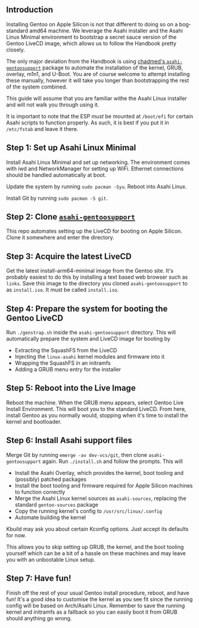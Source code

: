 ## Introduction
Installing Gentoo on Apple Silicon is not that different to doing so on a bog-standard amd64 machine.
We leverage the Asahi installer and the Asahi Linux Minimal environment to bootstrap a secret sauce version
of the Gentoo LiveCD image, which allows us to follow the Handbook pretty closely.

The only major deviation from the Handbook is using [chadmed's `asahi-gentoosupport`](https://github.com/chadmed/asahi-gentoosupport) package to automate the
installation of the kernel, GRUB, overlay, m1n1, and U-Boot. You are of course welcome to attempt installing
these manually, however it will take you longer than bootstrapping the rest of the system combined.

This guide will assume that you are familiar withe the Asahi Linux installer and will not walk you through using
it.

It is important to note that the ESP _must_ be mounted at `/boot/efi` for certain Asahi scripts to function properly.
As such, it is best if you put it in `/etc/fstab` and leave it there.

## Step 1: Set up Asahi Linux Minimal
Install Asahi Linux Minimal and set up networking. The environment comes with iwd and NetworkManager for setting
up WiFi. Ethernet connections should be handled automatically at boot.

Update the system by running `sudo pacman -Syu`. Reboot into Asahi Linux.

Install Git by running `sudo pacman -S git`.

## Step 2: Clone [`asahi-gentoosupport`](https://github.com/chadmed/asahi-gentoosupport)
This repo automates setting up the LiveCD for booting on Apple Silicon. Clone it somewhere and enter the directory.

## Step 3: Acquire the latest LiveCD
Get the latest install-arm64-minimal image from the Gentoo site. It's probably easiest to do this by installing a text
based web browser such as `links`. Save this image to the directory you cloned `asahi-gentoosupport` to as `install.iso`.
It must be called `install.iso`. 

## Step 4: Prepare the system for booting the Gentoo LiveCD
Run `./genstrap.sh` inside the `asahi-gentoosupport` directory. This will automatically prepare the system and LiveCD image for booting by
* Extracting the SquashFS from the LiveCD
* Injecting the `linux-asahi` kernel modules and firmware into it
* Wrapping the SquashFS in an initramfs
* Adding a GRUB menu entry for the installer

## Step 5: Reboot into the Live Image
Reboot the machine. When the GRUB menu appears, select Gentoo Live Install Environment. This will boot you to the standard LiveCD.
From here, install Gentoo as you normally would, stopping when it's time to install the kernel and bootloader.

## Step 6: Install Asahi support files
Merge Git by running `emerge -av dev-vcs/git`, then clone `asahi-gentoosupport` again. Run `./install.sh` and follow the prompts. This will
* Install the Asahi Overlay, which provides the kernel, boot tooling and (possibly) patched packages
* Install the boot tooling and firmware required for Apple Silicon machines to function correctly
* Merge the Asahi Linux kernel sources as `asahi-sources`, replacing the standard `gentoo-sources` package
* Copy the running kernel's config to `/usr/src/linux/.config`
* Automate building the kernel

Kbuild may ask you about certain Kconfig options. Just accept its defaults for now.

This allows you to skip setting up GRUB, the kernel, and the boot tooling yourself which can be a bit of a hassle on these
machines and may leave you with an unbootable Linux setup.

## Step 7: Have fun!
Finish off the rest of your usual Gentoo install procedure, reboot, and have fun! It's a good idea to customise the kernel as
you see fit since the running config will be based on Arch/Asahi Linux. Remember to save the running kernel and initramfs as
a fallback so you can easily boot it from GRUB should anything go wrong.